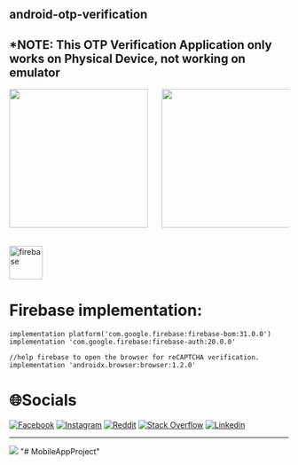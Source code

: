 ## android-otp-verification
## *NOTE: This OTP Verification Application only works on Physical Device, not working on emulator


<pre>
<img src="Screenshot_1.png" width = "250" >   <img src="Screenshot_2.png" width = "250" >    
</pre>

##
<p align="left">
 <a href="https://firebase.google.com/" target="_blank" rel="noreferrer"> <img src="https://www.vectorlogo.zone/logos/firebase/firebase-icon.svg" alt="firebase" width="60" height="60"/> </a>
 </p>
 
# Firebase implementation:

    
    implementation platform('com.google.firebase:firebase-bom:31.0.0')
    implementation 'com.google.firebase:firebase-auth:20.0.0'
    
    //help firebase to open the browser for reCAPTCHA verification.
    implementation 'androidx.browser:browser:1.2.0' 
    
# 🌐Socials
[![Facebook](https://img.shields.io/badge/Facebook-%231877F2.svg?logo=Facebook&logoColor=white)](https://facebook.com/https://www.facebook.com/hoang.ryann/) [![Instagram](https://img.shields.io/badge/Instagram-%23E4405F.svg?logo=Instagram&logoColor=white)](https://instagram.com/https://www.instagram.com/hoang.ryann/) [![Reddit](https://img.shields.io/badge/Reddit-%23FF4500.svg?logo=Reddit&logoColor=white)](https://reddit.com/user/https://www.reddit.com/user/_VN-RyanH_) [![Stack Overflow](https://img.shields.io/badge/-Stackoverflow-FE7A16?logo=stack-overflow&logoColor=white)](https://stackoverflow.com/users/16934787) [![Linkedin](https://img.shields.io/badge/Linkedin-%231877F2.svg?logo=Linkedin&logoColor=white)](https://www.linkedin.com/in/ryanhoang21/)

---
[![](https://visitcount.itsvg.in/api?id=lil-dua&icon=0&color=1)](https://visitcount.itsvg.in)
"# MobileAppProject" 
